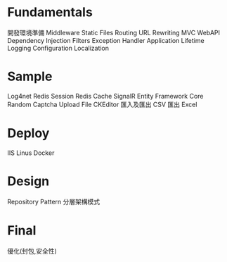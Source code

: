 # Fundamentals
開發環境準備
Middleware
Static Files
Routing
URL Rewriting
MVC
WebAPI
Dependency Injection
Filters
Exception Handler
Application Lifetime
Logging
Configuration
Localization

# Sample
Log4net
Redis Session
Redis Cache
SignalR
Entity Framework Core
Random Captcha
Upload File
CKEditor
匯入及匯出 CSV
匯出 Excel

# Deploy
IIS
Linus
Docker

# Design
Repository Pattern
分層架構模式

# Final
優化(封包,安全性)